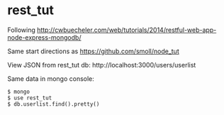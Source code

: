 rest_tut
========

Following http://cwbuecheler.com/web/tutorials/2014/restful-web-app-node-express-mongodb/

Same start directions as https://github.com/smoll/node_tut

View JSON from rest_tut db: http://localhost:3000/users/userlist

Same data in mongo console:
```
$ mongo
$ use rest_tut
$ db.userlist.find().pretty()
```

